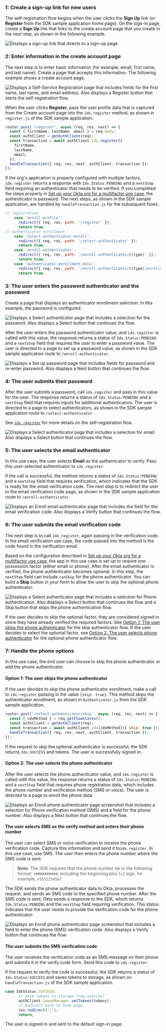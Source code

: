 ### 1: Create a sign-up link for new users

The self-registration flow begins when the user clicks the **Sign Up** link (or **Register** from the SDK sample application home page). On the sign-in page, create a **Sign Up** link that links to the create account page that you create in the next step, as shown in the following example.

<div class="common-image-format">

![Displays a sign-up link that directs to a sign-up page. ](/img/oie-embedded-sdk/oie-embedded-sdk-use-case-simple-sign-on-screenshot-sign-in-nodejs.png)

</div>

### 2: Enter information in the create account page

The next step is to enter basic information (for example, email, first name, and last name). Create a page that accepts this information. The following example shows a create account page.

<div class="common-image-format">

![Displays a Self-Service Registration page that includes fields for the first name, last name, and email address. Also displays a Register button that starts the self-registration flow. ](/img/oie-embedded-sdk/oie-embedded-sdk-use-case-simple-self-serv-screen-enroll-user-nodejs.png)

</div>

When the user clicks **Register**, pass the user profile data that is captured from the Create account page into the `idx.register` method, as shown in `register.js` of the SDK sample application:

```JavaScript
router.post('/register', async (req, res, next) => {
  const { firstName, lastName, email } = req.body;
  const authClient = getAuthClient(req);
  const transaction = await authClient.idx.register({
    firstName,
    lastName,
    email,
  });
  handleTransaction({ req, res, next, authClient, transaction });
});
```

If the org's application is properly configured with multiple factors, `idx.register` returns a response with `Idx.Status:PENDING` and a `nextStep` field requiring an authenticator that needs to be verified. If you completed the steps properly in [Set up your Okta org for a multifactor use case](/docs/guides/oie-embedded-common-org-setup/nodejs/main/#set-up-your-okta-org-for-a-multifactor-use-case), the authenticator is password. The next steps, as shown in the SDK sample application, are handled by `handleTransaction.js` for the subsequent flows.

```JavaScript
// registration
    case 'enroll-profile':
      redirect({ req, res, path: '/register' });
      return true;
// authenticator enrollment
    case 'select-authenticator-enroll':
      redirect({ req, res, path: '/select-authenticator' });
      return true;
    case 'enroll-authenticator':
      redirect({ req, res, path: `/enroll-authenticator/${type}` });
      return true;
    case 'authenticator-enrollment-data':
      redirect({ req, res, path: `/enroll-authenticator/${type}/enrollment-data` });
      return true;
```

### 3: The user enters the password authenticator and the password

Create a page that displays an authenticator enrollment selection. In this example, the password is configured.

<div class="common-image-format">

![Displays a Select authenticator page that includes a selection for the password. Also displays a Select button that continues the flow.](/img/oie-embedded-sdk/oie-embedded-sdk-use-case-simple-self-serv-screen-enroll-pwd-auth-nodejs.png)

</div>

After the user enters the password authenticator value, and `idx.register` is called with this value, the response returns a status of `Idx.Status:PENDING` and a `nextStep` field that requires the user to enter a password value. The user is directed to a page to set up a password value, as shown in the SDK sample application route to `/enroll-authenticator`.

<div class="common-image-format">

![Displays a Set up password page that includes fields for password and re-enter password. Also displays a Next button that continues the flow.](/img/oie-embedded-sdk/oie-embedded-sdk-use-case-simple-self-serv-screen-set-up-pwd-nodejs.png)

</div>

### 4: The user submits their password

After the user submits a password, call `idx.register` and pass in this value for the user. The response returns a status of `Idx.Status:PENDING` and a `nextStep` field that requires inputs for additional authenticators. The user is directed to a page to select authenticators, as shown in the SDK sample application route to `/select-authenticator`.

See [`idx.register`](https://github.com/okta/okta-auth-js/blob/master/docs/idx.md#idxregister) for more details on the self-registration flow.

<div class="common-image-format">

![Displays a Select authenticator page that includes a selection for email. Also displays a Select button that continues the flow.](/img/oie-embedded-sdk/oie-embedded-sdk-use-case-simple-self-serv-screen-enroll-email-auth-nodejs.png)

</div>

### 5: The user selects the email authenticator

In this use case, the user selects **Email** as the authenticator to verify. Pass this user-selected authenticator to `idx.register`.

 If the call is successful, the method returns a status of `Idx.Status:PENDING` and a `nextStep` field that requires verification, which indicates that the SDK is ready for the email verification code. The next step is to redirect the user to the email verification code page, as shown in the SDK sample application route to `/enroll-authenticator`.

<div class="common-image-format">

![Displays an Enroll email authenticator page that includes the field for the email verification code. Also displays a Verify button that continues the flow.](/img/oie-embedded-sdk/oie-embedded-sdk-use-case-simple-self-serv-screen-email-verify-nodejs.png)

</div>

### 6: The user submits the email verification code

The next step is to call `idx.register`, again passing in the verification code. In the email verification use case, the code passed into the method is the code found in the verification email.

Based on the configuration described in [Set up your Okta org for a multifactor use case](/docs/guides/oie-embedded-common-org-setup/nodejs/main/#set-up-your-okta-org-for-a-multifactor-use-case), the app in this use case is set up to require one possession factor (either email or phone). After the email authenticator is verified, the phone authenticator becomes optional. In this step, the `nextStep` field can include `canSkip` for the phone authenticator. You can build a **Skip** button in your form to allow the user to skip the optional phone authenticator.

<div class="common-image-format">

![Displays a Select authenticator page that includes a selection for Phone authentication. Also displays a Select button that continues the flow and a Skip button that skips the phone authentication flow. ](/img/oie-embedded-sdk/oie-embedded-sdk-use-case-simple-self-serv-screen-phone-auth-and-skip-nodejs.png)

</div>

If the user decides to skip the optional factor, they are considered signed in since they have already verified the required factors. See [Option 1: The user skips the phone authenticator](#option-1-the-user-skips-the-phone-authenticator) for the skip authenticator flow. If the user decides to select the optional factor, see [Option 2: The user selects phone authenticator](#option-2-the-user-selects-the-phone-authenticator) for the optional phone authenticator flow.

### 7: Handle the phone options

In this use case, the end user can choose to skip the phone authenticator or add the phone authenticator.

#### Option 1: The user skips the phone authenticator

If the user decides to skip the phone authenticator enrollment, make a call to `idx.register` passing in the value `{skip: true}`. This method skips the authenticator enrollment, as shown in `Authenticator.js` from the SDK sample application.

```JavaScript
router.post('/select-authenticator/skip', async (req, res, next) => {
  const { idxMethod } = req.getFlowStates();
  const authClient = getAuthClient(req);
  const transaction = await authClient.idx[idxMethod]({ skip: true });
  handleTransaction({ req, res, next, authClient, transaction });
});
```

If the request to skip the optional authenticator is successful, the SDK returns `Idx.SUCCESS` and tokens. The user is successfully signed in.

#### Option 2: The user selects the phone authenticator

After the user selects the phone authenticator value, and `idx.register` is called with this value, the response returns a status of `Idx.Status:PENDING` and a `nextStep` field that requires phone registration data, which includes the phone number and verification method (SMS or voice). The user is directed to a page to enroll the phone data:

<div class="common-image-format">

![Displays an Enroll phone authenticator page screenshot that includes a selection for Phone verification method (SMS) and a field for the phone number. Also displays a Next button that continues the flow.](/img/oie-embedded-sdk/oie-embedded-sdk-use-case-simple-self-serv-screen-enroll-phone-auth-nodejs.png)

</div>

#### The user selects SMS as the verify method and enters their phone number

The user can select SMS or voice verification to receive the phone verification code. Capture this information and send it to`idx.register`. In this use case, use SMS. The user then enters the phone number where the SMS code is sent.

> **Note:** The SDK requires that the phone number be in the following format: `+##########`, including the beginning plus (+) sign, for example, `+5551234567`.

The SDK sends the phone authenticator data to Okta, processes the request, and sends an SMS code to the specified phone number. After the SMS code is sent, Okta sends a response to the SDK, which returns `Idx.Status:PENDING` and the `nextStep` field requiring verification. This status indicates that the user needs to provide the verification code for the phone authenticator:

<div class="common-image-format">

![Displays an Enroll phone authenticator page screenshot that includes a field to enter the phone (SMS) verification code. Also displays a Verify button that continues the flow.](/img/oie-embedded-sdk/oie-embedded-sdk-use-case-simple-self-serv-screen-enroll-phone-verify-nodejs.png)

</div>

#### The user submits the SMS verification code

The user receives the verification code as an SMS message on their phone and submits it in the verify code form. Send this code to `idx.register`.

If the request to verify the code is successful, the SDK returns a status of `Idx.Status:SUCCESS` and saves tokens to storage, as shown on `handleTransaction.js` of the SDK sample application.

```JavaScript
case IdxStatus.SUCCESS:
      // Save tokens to storage (req.session)
      authClient.tokenManager.setTokens(tokens);
      // Redirect back to home page
      res.redirect('/');
      return;
```

The user is signed in and sent to the default sign-in page.
